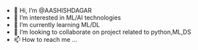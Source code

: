 - 👋 Hi, I’m @AASHISHDAGAR
- 👀 I’m interested in ML/AI technologies
- 🌱 I’m currently learning ML/DL
- 💞️ I’m looking to collaborate on project related to python,ML,DS
- 📫 How to reach me ...

<!---
AASHISHDAGAR/AASHISHDAGAR is a ✨ special ✨ repository because its `README.md` (this file) appears on your GitHub profile.
You can click the Preview link to take a look at your changes.
--->
